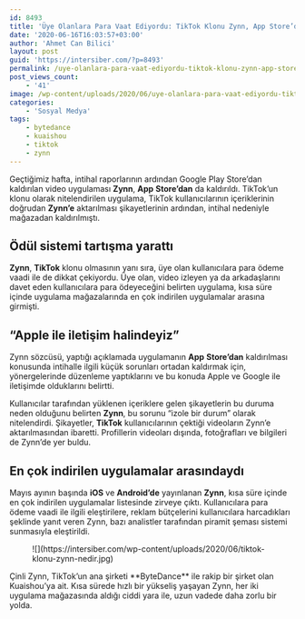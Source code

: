 ```yaml
---
id: 8493
title: 'Üye Olanlara Para Vaat Ediyordu: TikTok Klonu Zynn, App Store’dan da Kaldırıldı'
date: '2020-06-16T16:03:57+03:00'
author: 'Ahmet Can Bilici'
layout: post
guid: 'https://intersiber.com/?p=8493'
permalink: /uye-olanlara-para-vaat-ediyordu-tiktok-klonu-zynn-app-storedan-da-kaldirildi/
post_views_count:
    - '41'
image: /wp-content/uploads/2020/06/uye-olanlara-para-vaat-ediyordu-tiktok-klonu-zynn-app-store-dan-da-kaldirildi.png
categories:
    - 'Sosyal Medya'
tags:
    - bytedance
    - kuaishou
    - tiktok
    - zynn
---
```


Geçtiğimiz hafta, intihal raporlarının ardından Google Play Store’dan kaldırılan video uygulaması **Zynn**, **App** **Store’dan** da kaldırıldı. TikTok’un klonu olarak nitelendirilen uygulama, TikTok kullanıcılarının içeriklerinin doğrudan **Zynn’e** aktarılması şikayetlerinin ardından, intihal nedeniyle mağazadan kaldırılmıştı.

## Ödül sistemi tartışma yarattı

**Zynn**, **TikTok** klonu olmasının yanı sıra, üye olan kullanıcılara para ödeme vaadi ile de dikkat çekiyordu. Üye olan, video izleyen ya da arkadaşlarını davet eden kullanıcılara para ödeyeceğini belirten uygulama, kısa süre içinde uygulama mağazalarında en çok indirilen uygulamalar arasına girmişti.

## “Apple ile iletişim halindeyiz”

Zynn sözcüsü, yaptığı açıklamada uygulamanın **App** **Store’dan** kaldırılması konusunda intihalle ilgili küçük sorunları ortadan kaldırmak için, yönergelerinde düzenleme yaptıklarını ve bu konuda Apple ve Google ile iletişimde olduklarını belirtti.

Kullanıcılar tarafından yüklenen içeriklere gelen şikayetlerin bu duruma neden olduğunu belirten **Zynn**, bu sorunu “izole bir durum” olarak nitelendirdi. Şikayetler, **TikTok** kullanıcılarının çektiği videoların Zynn’e aktarılmasından ibaretti. Profillerin videoları dışında, fotoğrafları ve bilgileri de Zynn’de yer buldu.

## En çok indirilen uygulamalar arasındaydı

Mayıs ayının başında **iOS** ve **Android’de** yayınlanan **Zynn**, kısa süre içinde en çok indirilen uygulamalar listesinde zirveye çıktı. Kullanıcılara para ödeme vaadi ile ilgili eleştirilere, reklam bütçelerini kullanıcılara harcadıkları şeklinde yanıt veren Zynn, bazı analistler tarafından piramit şeması sistemi sunmasıyla eleştirildi.

<figure class="wp-block-image size-large">![](https://intersiber.com/wp-content/uploads/2020/06/tiktok-klonu-zynn-nedir.jpg)</figure>Çinli Zynn, TikTok’un ana şirketi **ByteDance** ile rakip bir şirket olan Kuaishou’ya ait. Kısa sürede hızlı bir yükseliş yaşayan Zynn, her iki uygulama mağazasında aldığı ciddi yara ile, uzun vadede daha zorlu bir yolda.